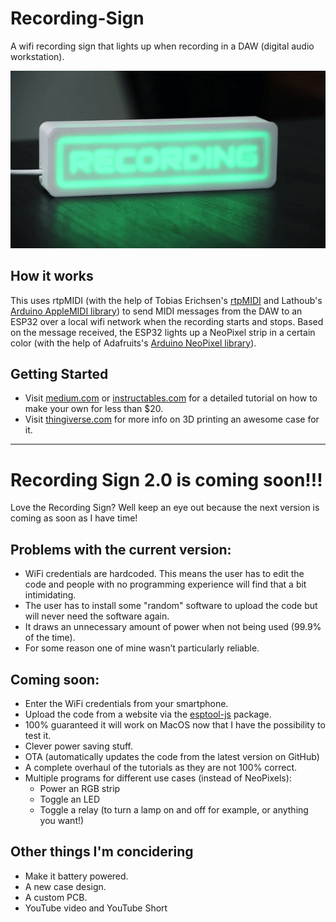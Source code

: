 # Recording-Sign
A wifi recording sign that lights up when recording in a DAW (digital audio workstation).

![](images/recording-sign.gif)

## How it works
This uses rtpMIDI (with the help of Tobias Erichsen's [rtpMIDI](https://www.tobias-erichsen.de/software/rtpmidi.html) and Lathoub's [Arduino AppleMIDI library](https://github.com/lathoub/Arduino-AppleMIDI-Library)) to send MIDI messages from the DAW to an ESP32 over a local wifi network when the recording starts and stops. Based on the message received, the ESP32 lights up a NeoPixel strip in a certain color (with the help of Adafruits's [Arduino NeoPixel library](https://github.com/adafruit/Adafruit_NeoPixel)).

## Getting Started
- Visit [medium.com](https://jakesmd.medium.com/how-to-make-a-wifi-recording-sign-for-your-home-studio-f672b03b75f9) or [instructables.com](https://www.instructables.com/Wifi-Recording-Sign-Controlled-by-Your-DAW/) for a detailed tutorial on how to make your own for less than $20.
- Visit [thingiverse.com](https://www.thingiverse.com/thing:4800637) for more info on 3D printing an awesome case for it.

---
# Recording Sign 2.0 is coming soon!!!
Love the Recording Sign? Well keep an eye out because the next version is coming as soon as I have time!
## Problems with the current version:
- WiFi credentials are hardcoded. This means the user has to edit the code and people with no programming experience will find that a bit intimidating.
- The user has to install some "random" software to upload the code but will never need the software again.
- It draws an unnecessary amount of power when not being used (99.9% of the time).
- For some reason one of mine wasn’t particularly reliable.

## Coming soon:
- Enter the WiFi credentials from your smartphone.
- Upload the code from a website via the [esptool-js](https://github.com/espressif/esptool-js) package.
- 100% guaranteed it will work on MacOS now that I have the possibility to test it.
- Clever power saving stuff.
- OTA (automatically updates the code from the latest version on GitHub)
- A complete overhaul of the tutorials as they are not 100% correct.
- Multiple programs for different use cases (instead of NeoPixels):
  - Power an RGB strip
  - Toggle an LED
  - Toggle a relay (to turn a lamp on and off for example, or anything you want!)

## Other things I'm concidering
- Make it battery powered.
- A new case design.
- A custom PCB.
- YouTube video and YouTube Short
